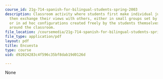 ```yaml
---
course_id: 21g-714-spanish-for-bilingual-students-spring-2003
description: Classroom activity where students first make individual judgments and
  then exchange their views with others, either in small groups set by the instructor,
  or in ad hoc configurations created freely by the students themselves as they walk
  around the classroom.
file_location: /coursemedia/21g-714-spanish-for-bilingual-students-spring-2003/d92024283c4f596c35bf8dab19d0126d_MIT21G_714S03_encuesta.pdf
file_type: application/pdf
layout: pdf
title: Encuesta
type: course
uid: d92024283c4f596c35bf8dab19d0126d

---
```

None